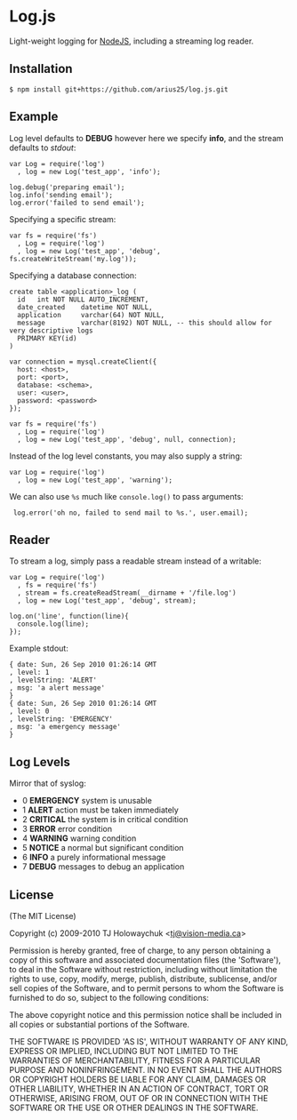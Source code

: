 
# Log.js

 Light-weight logging for [NodeJS](http://nodejs.org), including a 
 streaming log reader.

## Installation

    $ npm install git+https://github.com/arius25/log.js.git

## Example

Log level defaults to __DEBUG__ however here we specify __info__, and the stream defaults to _stdout_:

    var Log = require('log')
      , log = new Log('test_app', 'info');

    log.debug('preparing email');
    log.info('sending email');
    log.error('failed to send email');

Specifying a specific stream:

    var fs = require('fs')
      , Log = require('log')
      , log = new Log('test_app', 'debug', fs.createWriteStream('my.log'));

Specifying a database connection:

	create table <application>_log (
      id   int NOT NULL AUTO_INCREMENT,
      date_created    datetime NOT NULL,
      application     varchar(64) NOT NULL,
      message         varchar(8192) NOT NULL, -- this should allow for very descriptive logs
      PRIMARY KEY(id)
	)

	var connection = mysql.createClient({
      host: <host>,
      port: <port>,
      database: <schema>,
      user: <user>,
      password: <password>
	});

    var fs = require('fs')
      , Log = require('log')
      , log = new Log('test_app', 'debug', null, connection);

Instead of the log level constants, you may also supply a string:

    var Log = require('log')
      , log = new Log('test_app', 'warning');

 We can also use `%s` much like `console.log()` to pass arguments:
 
     log.error('oh no, failed to send mail to %s.', user.email);

## Reader

 To stream a log, simply pass a readable stream instead of a writable:

    var Log = require('log')
      , fs = require('fs')
      , stream = fs.createReadStream(__dirname + '/file.log')
      , log = new Log('test_app', 'debug', stream);
   
    log.on('line', function(line){
      console.log(line);
    });

Example stdout:

    { date: Sun, 26 Sep 2010 01:26:14 GMT
    , level: 1
    , levelString: 'ALERT'
    , msg: 'a alert message'
    }
    { date: Sun, 26 Sep 2010 01:26:14 GMT
    , level: 0
    , levelString: 'EMERGENCY'
    , msg: 'a emergency message'
    }

## Log Levels

 Mirror that of syslog:
 
  - 0 __EMERGENCY__  system is unusable
  - 1 __ALERT__ action must be taken immediately
  - 2 __CRITICAL__ the system is in critical condition
  - 3 __ERROR__ error condition
  - 4 __WARNING__ warning condition
  - 5 __NOTICE__ a normal but significant condition
  - 6 __INFO__ a purely informational message
  - 7 __DEBUG__ messages to debug an application

## License 

(The MIT License)

Copyright (c) 2009-2010 TJ Holowaychuk &lt;tj@vision-media.ca&gt;

Permission is hereby granted, free of charge, to any person obtaining
a copy of this software and associated documentation files (the
'Software'), to deal in the Software without restriction, including
without limitation the rights to use, copy, modify, merge, publish,
distribute, sublicense, and/or sell copies of the Software, and to
permit persons to whom the Software is furnished to do so, subject to
the following conditions:

The above copyright notice and this permission notice shall be
included in all copies or substantial portions of the Software.

THE SOFTWARE IS PROVIDED 'AS IS', WITHOUT WARRANTY OF ANY KIND,
EXPRESS OR IMPLIED, INCLUDING BUT NOT LIMITED TO THE WARRANTIES OF
MERCHANTABILITY, FITNESS FOR A PARTICULAR PURPOSE AND NONINFRINGEMENT.
IN NO EVENT SHALL THE AUTHORS OR COPYRIGHT HOLDERS BE LIABLE FOR ANY
CLAIM, DAMAGES OR OTHER LIABILITY, WHETHER IN AN ACTION OF CONTRACT,
TORT OR OTHERWISE, ARISING FROM, OUT OF OR IN CONNECTION WITH THE
SOFTWARE OR THE USE OR OTHER DEALINGS IN THE SOFTWARE.
